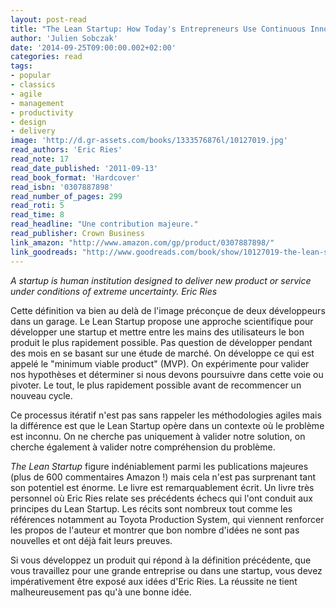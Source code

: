 ```yaml
---
layout: post-read
title: "The Lean Startup: How Today's Entrepreneurs Use Continuous Innovation to Create Radically Successful Businesses"
author: 'Julien Sobczak'
date: '2014-09-25T09:00:00.002+02:00'
categories: read
tags:
- popular
- classics
- agile
- management
- productivity
- design
- delivery
image: 'http://d.gr-assets.com/books/1333576876l/10127019.jpg'
read_authors: 'Eric Ries'
read_note: 17
read_date_published: '2011-09-13'
read_book_format: 'Hardcover'
read_isbn: '0307887898'
read_number_of_pages: 299
read_roti: 5
read_time: 8
read_headline: "Une contribution majeure."
read_publisher: Crown Business
link_amazon: "http://www.amazon.com/gp/product/0307887898/"
link_goodreads: "http://www.goodreads.com/book/show/10127019-the-lean-startup"
---
```



*A startup is human institution designed to deliver new product or service under conditions of extreme uncertainty. Eric Ries*

Cette définition va bien au delà de l'image préconçue de deux développeurs dans un garage. Le Lean Startup propose une approche scientifique pour développer une startup et mettre entre les mains des utilisateurs le bon produit le plus rapidement possible. Pas question de développer pendant des mois en se basant sur une étude de marché. On développe ce qui est appelé le "minimum viable product" (MVP). On expérimente pour valider nos hypothèses et déterminer si nous devons poursuivre dans cette voie ou pivoter. Le tout, le plus rapidement possible avant de recommencer un nouveau cycle.

Ce processus itératif n'est pas sans rappeler les méthodologies agiles mais la différence est que le Lean Startup opère dans un contexte où le problème est inconnu. On ne cherche pas uniquement à valider notre solution, on cherche également à valider notre compréhension du problème.

*The Lean Startup* figure indéniablement parmi les publications majeures (plus de 600 commentaires Amazon !) mais cela n'est pas surprenant tant son potentiel est énorme. Le livre est remarquablement écrit. Un livre très personnel où Eric Ries relate ses précédents échecs qui l'ont conduit aux principes du Lean Startup. Les récits sont nombreux tout comme les références notamment au Toyota Production System, qui viennent renforcer les propos de l'auteur et montrer que bon nombre d'idées ne sont pas nouvelles et ont déjà fait leurs preuves.

Si vous développez un produit qui répond à la définition précédente, que vous travaillez pour une grande entreprise ou dans une startup, vous devez impérativement être exposé aux idées d'Eric Ries. La réussite ne tient malheureusement pas qu'à une bonne idée.
